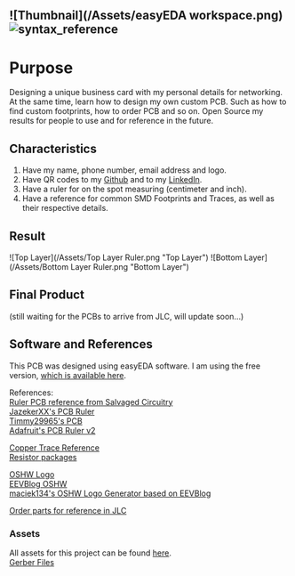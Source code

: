 ![Thumbnail](/Assets/easyEDA workspace.png)
<img src="images\syntax_reference.png" alt="syntax_reference"><br>
---
# Purpose
Designing a unique business card with my personal details for networking.
At the same time, learn how to design my own custom PCB. Such as how to find custom footprints, how to order PCB and so on.
Open Source my results for people to use and for reference in the future.

## Characteristics
1. Have my name, phone number, email address and logo.
2. Have QR codes to my [Github]() and to my [LinkedIn]().
3. Have a ruler for on the spot measuring (centimeter and inch).
4. Have a reference for common SMD Footprints and Traces, as well as their respective details.

## Result
![Top Layer](/Assets/Top Layer Ruler.png "Top Layer")
![Bottom Layer](/Assets/Bottom Layer Ruler.png "Bottom Layer")

## Final Product
(still waiting for the PCBs to arrive from JLC, will update soon...)

## Software and References
This PCB was designed using easyEDA software. I am using the free version, [which is available here](https://easyeda.com/page/download).

References:<br>
[Ruler PCB reference from Salvaged Circuitry](https://www.salvagedcircuitry.com/pcb-business-card.html)<br>
[JazekerXX's PCB Ruler](https://oshwlab.com/JazekerXX/pcb-ruler)<br>
[Timmy29965's PCB](https://oshwlab.com/Timmy29965/pcb-lineal)<br>
[Adafruit's PCB Ruler v2](https://www.adafruit.com/product/1554)<br>

[Copper Trace Reference](https://www.pcbcart.com/article/content/copper-trace-and-capacity-relationship.html)<br>
[Resistor packages](https://eepower.com/resistor-guide/resistor-standards-and-codes/resistor-sizes-and-packages/)<br>

[OSHW Logo](https://github.com/OSHW/logo)<br>
[EEVBlog OSHW](https://www.eevblog.com/oshw/)<br>
[maciek134's OSHW Logo Generator based on EEVBlog](https://maciek134.github.io/oshw-logo-gen/)<br>

[Order parts for reference in JLC](https://jlcpcb.com/parts)<br>

### Assets
All assets for this project can be found [here](https://github.com/bropenguin847/PCB_Business_Card/tree/main/Assets).<br>
[Gerber Files](https://github.com/bropenguin847/PCB_Business_Card/blob/main/Assets/Gerber_Business_Card_Ruler.zip)
